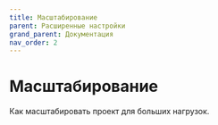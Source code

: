 ```yaml
---
title: Масштабирование
parent: Расширенные настройки
grand_parent: Документация
nav_order: 2
---
```


# Масштабирование

Как масштабировать проект для больших нагрузок.
